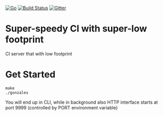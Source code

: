 [![Go](https://img.shields.io/badge/Go-1.6-blue.svg)](https://golang.org/) [![Build Status](https://travis-ci.org/noroutine/gonzales.svg?branch=master)](https://travis-ci.org/noroutine/gonzales) [![Gitter](https://badges.gitter.im/noroutine/gonzales.svg)](https://gitter.im/noroutine/gonzales?utm_source=badge&utm_medium=badge&utm_campaign=pr-badge)

Super-speedy CI with super-low footprint
=====

CI server that with low footprint

Get Started
===

    make
    ./gonzales
    
You will end up in CLI, while in background also HTTP interface starts at port 9999 (controlled by PORT environment variable)
